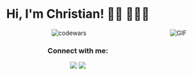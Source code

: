 <h1 align="center"> Hi, I'm Christian! 👋🏼 👨🏻‍💻 </h1>



<!--
**christianecheverryp/christianecheverryp** is a ✨ _special_ ✨ repository because its `README.md` (this file) appears on your GitHub profile.

Here are some ideas to get you started:

- 🔭 I’m currently working on ...
- 🌱 I’m currently learning ...
- 👯 I’m looking to collaborate on ...
- 🤔 I’m looking for help with ...
- 💬 Ask me about ...
- 📫 How to reach me: ...
- 😄 Pronouns: ...
- ⚡ Fun fact: ...
-->


<p align="center" ><img align="right" alt="GIF" src="https://media.giphy.com/media/13HgwGsXF0aiGY/giphy.gif" /></p>
<p align="center" ><img align="center" src="https://www.codewars.com/users/chrisep/badges/large" alt="codewars" /></p>
    
  
<h3 align="center">Connect with me:</h3>
<p align="center">
<a align="center" href = "mailto:cecheverryp@gmail.com"><img src="https://img.shields.io/badge/-Gmail-%23333?style=for-the-badge&logo=gmail&logoColor=white"   target="_blank"></a>
<a align="center" href="https://www.linkedin.com/in/cecheverryp/" target="blank"><img src="https://img.shields.io/badge/-LinkedIn-%230077B5?style=for-the-badge&logo=linkedin&logoColor=white" target="_blank"></a></p> 


